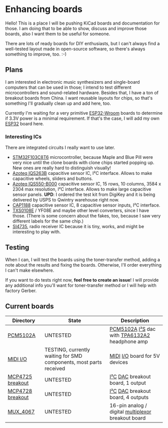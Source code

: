 # Enhancing boards

Hello! This is a place I will be pushing KiCad boards and documentation for those.
I am doing that to be able to show, discuss and improve those boards, also I want them to be useful for someone.

There are lots of ready boards for DIY enthusiasts, but I can't always find a well-tested layout made in open-source software, so there's always something to improve, too. :-)

## Plans
I am interested in electronic music synthesizers and single-board computers that can be used in those; I intend to test different microcontrollers and sound-related hardware. Besides that, I have a ton of breakout boards from China. I want reusable layouts for chips, so that's something I'll gradually clean up and add here, too.

Currently I'm waiting for a very primitive [ESP32-Wroom](https://www.espressif.com/sites/default/files/documentation/esp32-wroom-32_datasheet_en.pdf) boards to determine if 3.3V power is a minimal requirement.
If that's the case, I will add my own [ESP32](https://www.espressif.com/en/products/socs/esp32) board here.

### Interesting ICs
There are integrated circuits I really want to use later.

* [STM32F103C8T6](https://www.st.com/resource/en/datasheet/stm32f103c8.pdf) microcontroller, because Maple and Blue Pill were very nice until the clone boards with clone chips started popping up. New ones are really hard to distinguish visually!
* [Azoteq IQS263B](https://www.azoteq.com/product/iqs263b/) capacitive sensor IC, I²C interface. Allows to make capacitive wheels, sliders and buttons.
* [Azoteq IQS550-B000](https://www.azoteq.com/product/iqs550-b000/) capacitive sensor IC, 15 rows, 10 columns, 3584 x 2304 max resolution, I²C interface. Allows to make large capacitive sensor panels. **UPD**: I ordered the test kit from DigiKey and it is being delivered by USPS to Qwintry warehouse right now.
* [CAP1188](https://www.microchip.com/wwwproducts/en/CAP1188) capacitive sensor IC, 8 capacitive sensor inputs, I²C interface.
* [TXS0108E](https://www.ti.com/lit/ds/symlink/txs0108e.pdf) / YF08E and maybe other level converters, since I have those. (There is some concern about the fakes, too, because I saw very different labels for the same chip.)
* [SI4735](https://www.silabs.com/documents/public/data-sheets/Si4730-31-34-35-D60.pdf), radio receiver IC because it is tiny, works, and might be interesting to play with.

## Testing

When I can, I will test the boards using the toner-transfer method, adding a note about the results and fixing the boards. Otherwise, I'll order everything I can't make elsewhere.

If you want to do tests right now, **feel free to create an issue**! I will provide any additional info you'll want for toner-transfer method or I will help with factory Gerber.

## Current boards

| Directory                             | State                            | Description                                         |
| ------------------------------------- | -------------------------------- | --------------------------------------------------- |
| [PCM5102A](/PCM5102A)                 | UNTESTED                         | [PCM5102A](https://www.ti.com/product/PCM5102A) [I²S](https://en.wikipedia.org/wiki/I%C2%B2S) dac with [TPA6132A2](https://www.ti.com/product/TPA6132A2) headphone amp |
| [MIDI I/O](/MIDI_IO)                  | TESTING, currently waiting for SMD components, most parts received | [MIDI](https://en.wikipedia.org/wiki/MIDI) [I/O](https://en.wikipedia.org/wiki/Input/output) board for 5V devices                       |
| [MCP4725 breakout](/MCP4725_breakout) | UNTESTED                         | [I²C](https://en.wikipedia.org/wiki/I%C2%B2C) [DAC](https://en.wikipedia.org/wiki/Digital-to-analog_converter) breakout board, 1 output                    |
| [MCP4728 breakout](/MCP4728_breakout) | UNTESTED                         | [I²C](https://en.wikipedia.org/wiki/I%C2%B2C) [DAC](https://en.wikipedia.org/wiki/Digital-to-analog_converter) breakout board, 4 outputs                   |
| [MUX_4067](/MUX_4067)                 | UNTESTED                         | 16-pin analog / digital [multiplexor](https://en.wikipedia.org/wiki/Multiplexer) breakout board  |




